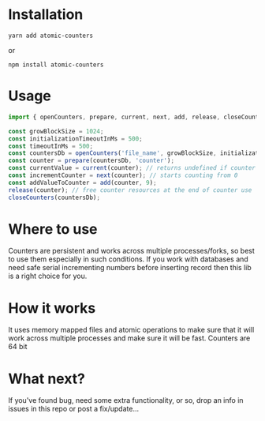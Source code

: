 
# Installation

```
yarn add atomic-counters
```
or
```
npm install atomic-counters
```

# Usage

```javascript
import { openCounters, prepare, current, next, add, release, closeCounters } from 'atomic-counters';

const growBlockSize = 1024;
const initializationTimeoutInMs = 500;
const timeoutInMs = 500;
const countersDb = openCounters('file_name', growBlockSize, initializationTimeoutInMs, timeoutInMs);
const counter = prepare(countersDb, 'counter');
const currentValue = current(counter); // returns undefined if counter was not used yet
const incrementCounter = next(counter); // starts counting from 0
const addValueToCounter = add(counter, 9); 
release(counter); // free counter resources at the end of counter use
closeCounters(countersDb);
```

# Where to use

Counters are persistent and works across multiple processes/forks, so best to use them especially in such conditions.
If you work with databases and need safe serial incrementing numbers before inserting record then this lib is a right choice for you.

# How it works

It uses memory mapped files and atomic operations to make sure that it will work across multiple processes and make sure it will be fast. Counters are 64 bit

# What next?

If you've found bug, need some extra functionality, or so, drop an info in issues in this repo or post a fix/update...